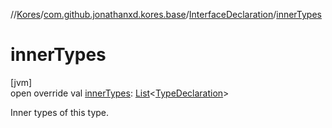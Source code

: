 //[Kores](../../../index.md)/[com.github.jonathanxd.kores.base](../index.md)/[InterfaceDeclaration](index.md)/[innerTypes](inner-types.md)

# innerTypes

[jvm]\
open override val [innerTypes](inner-types.md): [List](https://kotlinlang.org/api/latest/jvm/stdlib/kotlin.collections/-list/index.html)<[TypeDeclaration](../-type-declaration/index.md)>

Inner types of this type.
